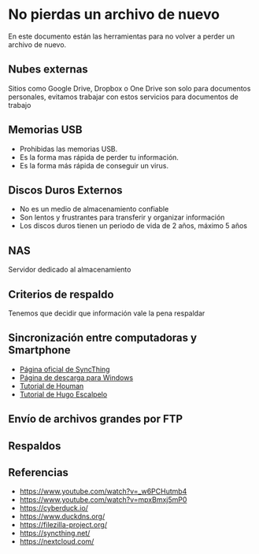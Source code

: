 # No pierdas un archivo de nuevo

En este documento están las herramientas para no volver a perder un archivo de nuevo.

## Nubes externas
Sitios como Google Drive, Dropbox o One Drive son solo para documentos personales, evitamos trabajar con estos servicios para documentos de trabajo

## Memorias USB
- Prohibidas las memorias USB.
- Es la forma mas rápida de perder tu información. 
- Es la forma más rápida de conseguir un virus.

## Discos Duros Externos
- No es un medio de almacenamiento confiable
- Son lentos y frustrantes para transferir y organizar información
- Los discos duros tienen un periodo de vida de 2 años, máximo 5 años

## NAS
Servidor dedicado al almacenamiento

## Criterios de respaldo
Tenemos que decidir que información vale la pena respaldar

## Sincronización entre computadoras y Smartphone
- [Página oficial de SyncThing](https://syncthing.net/)
- [Página de descarga para Windows](https://github.com/Bill-Stewart/SyncthingWindowsSetup/releases)
- [Tutorial de Houman](https://youtu.be/S70japoN8kU?si=_hv_jESdaoTlp3VQ)
- [Tutorial de Hugo Escalpelo]()


## Envío de archivos grandes por FTP


## Respaldos


## Referencias
- https://www.youtube.com/watch?v=_w6PCHutmb4
- https://www.youtube.com/watch?v=mpxBmxj5mP0
- https://cyberduck.io/
- https://www.duckdns.org/
- https://filezilla-project.org/
- https://syncthing.net/
- https://nextcloud.com/


